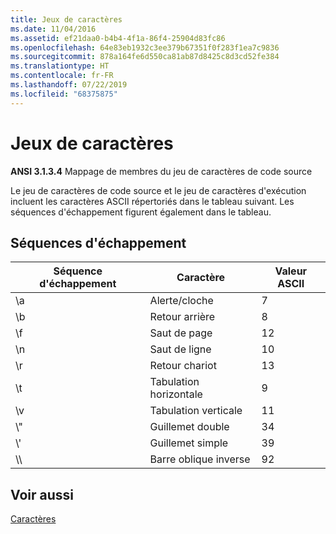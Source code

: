 ```yaml
---
title: Jeux de caractères
ms.date: 11/04/2016
ms.assetid: ef21daa0-b4b4-4f1a-86f4-25904d83fc86
ms.openlocfilehash: 64e83eb1932c3ee379b67351f0f283f1ea7c9836
ms.sourcegitcommit: 878a164fe6d550ca81ab87d8425c8d3cd52fe384
ms.translationtype: HT
ms.contentlocale: fr-FR
ms.lasthandoff: 07/22/2019
ms.locfileid: "68375875"
---
```

# <a name="character-sets"></a>Jeux de caractères

**ANSI 3.1.3.4** Mappage de membres du jeu de caractères de code source

Le jeu de caractères de code source et le jeu de caractères d'exécution incluent les caractères ASCII répertoriés dans le tableau suivant. Les séquences d'échappement figurent également dans le tableau.

## <a name="escape-sequences"></a>Séquences d'échappement

|Séquence d'échappement|Caractère|Valeur ASCII|
|---------------------|---------------|-----------------|
|&#92;a|Alerte/cloche|7|
|&#92;b|Retour arrière|8|
|&#92;f|Saut de page|12|
|&#92;n|Saut de ligne|10|
|&#92;r|Retour chariot|13|
|&#92;t|Tabulation horizontale|9|
|&#92;v|Tabulation verticale|11|
|&#92;"|Guillemet double|34|
|&#92;'|Guillemet simple|39|
|&#92;&#92;|Barre oblique inverse|92|

## <a name="see-also"></a>Voir aussi

[Caractères](../c-language/characters.md)<br/>
